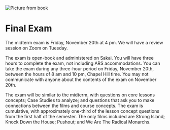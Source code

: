 ![Picture from book](../images/REALWORLD7_FIG10_CO.jpg)


# Final Exam

The midterm exam is Friday, November 20th at 4 pm. We will have a review session on Zoom on Tuesday.


The exam is open-book and administered on Sakai. You will have three hours to complete the exam, not including ARS accommodations. You can take the exam during any three-hour period on Friday, November 20th, between the hours of 8 am and 10 pm, Chapel Hill time. You may not communicate with anyone about the contents of the exam on November 20th.


The exam will be similar to the midterm, with questions on core lessons concepts; Case Studies to analyze; and questions that ask you to make connections between the films and course concepts. The exam is cumulative, with approximately one-third of the lesson concept questions from the first half of the semester. The only films included are Strong Island; Knock Down the House; Pushout; and We Are The Radical Monarchs.
